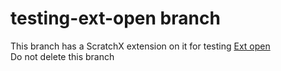 # testing-ext-open branch
This branch has a ScratchX extension on it for testing [Ext open](https://github.com/savaka2/ext-open)  
Do not delete this branch
